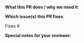 <!--

Thank you for sending a pull request! Here are some tips:

1. If this is your first time, please read our contribution guide at https://github.com/grafarg/grafarg/blob/master/CONTRIBUTING.md

2. Ensure you include and run the appropriate tests as part of your Pull Request.

3. In a new feature or configuration option, an update to the documentation is necessary. Everything related to the documentation is under the docs folder in the root of the repository.

4. If the Pull Request is a work in progress, make use of GitHub's "Draft PR" feature and mark it as such.

5. If you can not merge your Pull Request due to a merge conflict, Rebase it. This gets it in sync with the master branch.

6. Name your PR as "<FeatureArea>: Describe your change", e.g. Alerting: Prevent race condition. If it's a fix or feature relevant for the changelog describe the user impact in the title. The PR title is used to auto-generate the changelog for issues marked with the "add to changelog" label.

-->

**What this PR does / why we need it**:

**Which issue(s) this PR fixes**:

<!--

- Automatically closes linked issue when the Pull Request is merged.

Usage: "Fixes #<issue number>", or "Fixes (paste link of issue)"

-->

Fixes #

**Special notes for your reviewer**:


